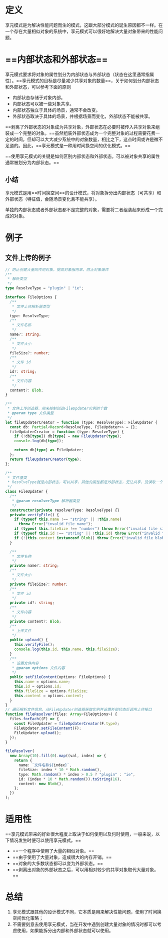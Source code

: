 # 定义

享元模式是为解决性能问题而生的模式，这跟大部分模式的诞生原因都不一样。在一个存在大量相似对象的系统中，享元模式可以很好地解决大量对象带来的性能问题。

# ==内部状态和外部状态==

享元模式要求将对象的属性划分为内部状态与外部状态（状态在这里通常指属性）。==享元模式的目标是尽量减少共享对象的数量==，关于如何划分内部状态和外部状态，可以参考下面的原则

- 内部状态存储于对象内部。
-  内部状态可以被一些对象共享。 
- 内部状态独立于具体的场景，通常不会改变。 
- 外部状态取决于具体的场景，并根据场景而变化，外部状态不能被共享。

==剥离了外部状态的对象成为共享对象，外部状态在必要时被传入共享对象来组装成一个完整的对象。==虽然组装外部状态成为一个完整对象的过程需要花费一定的时间，但却可以大大减少系统中的对象数量，相比之下，这点时间或许是微不足道的。因此，==享元模式是一种用时间换空间的优化模式。==

==使用享元模式的关键是如何区别内部状态和外部状态。可以被对象共享的属性通常被划分为内部状态。==

## 小结

享元模式是用==时间换空间==的设计模式，将对象拆分出内部状态（可共享）和外部状态（特征值，会随场景变化且不能共享）。

单独的内部状态或者外部状态都不是完整的对象，需要将二者组装起来形成一个完成的对象。

# 例子

## 文件上传的例子

```typescript
// 防止创建大量同作用对象，提高对象服用率，防止对象爆炸
/**
 * 解析类型
 */
type ResolveType = "plugin" | "ie";

interface FileOptions {
  /**
   * 文件上传解析器类型
   */
  type: ResolveType;
  /**
   * 文件名称
   */
  name?: string;
  /**
   * 文件大小
   */
  fileSize?: number;
  /**
   * 文件 id
   */
  id?: string;
  /**
   * 文件内容
   */
  content?: Blob;
}

/**
 * 文件上传创造器，用来控制创造FileUpdater实例的个数
 * @param type 文件类型
 */
let fileUpdaterCreator = function (type: ResolveType): FileUpdater {
  const db: Partial<Record<ResolveType, FileUpdater>> = {};
  fileUpdaterCreator = function (type: ResolveType) {
    if (!db[type]) db[type] = new FileUpdater(type);
    console.log(db[type]);

    return db[type] as FileUpdater;
  };
  return fileUpdaterCreator(type);
};

/**
 * 文件基类
 * ResolveType就是内部状态，可以共享，其他的属性都是外部状态，无法共享，没读取一个文件都会从新设置
 */
class FileUpdater {
  /**
   * @param resolverType 解析器类型
   */
  constructor(private resolverType: ResolveType) {}
  private verifyFile() {
    if (typeof this.name !== "string" || !this.name)
      throw Error("invalid file name");
    if (typeof this.fileSize !== "number") throw Error("invalid file size");
    if (typeof this.id !== "string" || !this.id) throw Error("invalid file id");
    if (!(this.content instanceof Blob)) throw Error("invalid file blob");
  }

  /**
   * 文件名称
   */
  private name?: string;
  /**
   * 文件大小
   */
  private fileSize?: number;
  /**
   * 文件 id
   */
  private id?: string;
  /**
   * 文件内容
   */
  private content?: Blob;
  /**
   * 上传文件
   */
  public upload() {
    this.verifyFile();
    console.log(this.id, this.name, this.fileSize);
  }
  /**
   * 设置文件内容
   * @param options 文件内容
   */
  public setFileContent(options: FileOptions) {
    this.name = options.name;
    this.id = options.id;
    this.fileSize = options.fileSize;
    this.content = options.content;
  }
}
// 遍历解析文件信息，从FileUpdater创造器获取实例并设置外部状态后调用上传接口
function fileResolver(files: Array<FileOptions>) {
  files.forEach((F) => {
    const FileUpdater = fileUpdaterCreator(F.type);
    FileUpdater.setFileContent(F);
    FileUpdater.upload();
  });
}

fileResolver(
  new Array(10).fill(0).map((val, index) => {
    return {
      name: `文件名称${index}`,
      fileSize: index * 10 * Math.random(),
      type: Math.random() * index > 0.5 ? "plugin" : "ie",
      id: (index * 10 * Math.random()).toString(16),
      content: new Blob(),
    };
  })
);

```

# 适用性

==享元模式带来的好处很大程度上取决于如何使用以及何时使用，一般来说，以下情况发生时便可以使用享元模式。== 

- ==一个程序中使用了大量的相似对象。== 
- ==由于使用了大量对象，造成很大的内存开销。== 
- ==对象的大多数状态都可以变为外部状态。== 
- ==剥离出对象的外部状态之后，可以用相对较少的共享对象取代大量对象。==

# 总结

1. 享元模式跟其他的设计模式不同，它本质是用来解决性能问题，使用了时间换空间优化策略；
2. 不需要刻意去使用享元模式，当在开发中遇到创建大量对象的情况时都可以考虑使用，如果能拆分出内部和外部状态就可以使用。

